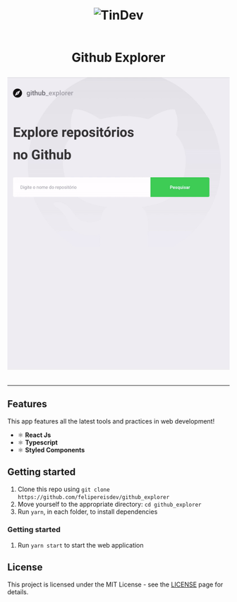 <h1 align="center">
<br>
  <img src="https://svgshare.com/i/G_S.svg" alt="TinDev" width="120">
<br>
<br>

<p align="center">Github Explorer</p>

![](video.gif)


<hr />

## Features

This app features all the latest tools and practices in web development!

- ⚛️ **React Js**
- ⚛️ **Typescript**
- ⚛️ **Styled Components**

## Getting started

1. Clone this repo using `git clone https://github.com/felipereisdev/github_explorer`
2. Move yourself to the appropriate directory: `cd github_explorer`<br />
3. Run `yarn`, in each folder, to install dependencies<br />

### Getting started

1. Run `yarn start` to start the web application

## License

This project is licensed under the MIT License - see the [LICENSE](https://opensource.org/licenses/MIT) page for details.

